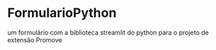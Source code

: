 # FormularioPython
um formulário com a biblioteca streamlit do python para o projeto de extensão Promove

